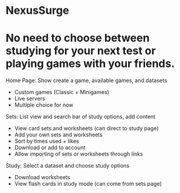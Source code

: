 # NexusSurge
# No need to choose between studying for your next test or playing games with your friends.

Home Page: Show create a game, available games, and datasets
 - Custom games (Classic + Minigames)
 - Live servers 
 - Multiple choice for now

Sets: List view and search bar of study options, add content
- View card sets and worksheets (can direct to study page)
- Add your own sets and worksheets 
- Sort by times used + likes
- Download or add to account
- Allow importing of sets or worksheets through links

Study: Select a dataset and choose study options
- Download worksheets
- View flash cards in study mode (can come from sets page)

